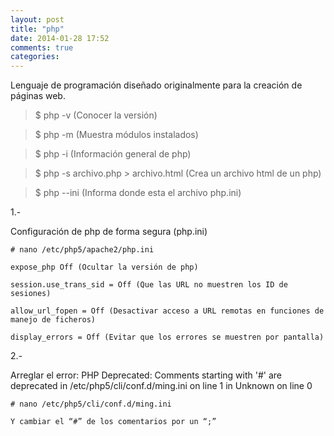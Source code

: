 ```yaml
---
layout: post
title: "php"
date: 2014-01-28 17:52
comments: true
categories: 
---
```

Lenguaje de programación diseñado originalmente para la creación de páginas web.

>$ php -v (Conocer la versión)

>$ php -m (Muestra módulos instalados)

>$ php -i (Información general de php)

>$ php -s archivo.php > archivo.html (Crea un archivo html de un php) 

>$ php --ini (Informa donde esta el archivo php.ini)

1.-

Configuración de php de forma segura (php.ini)

	# nano /etc/php5/apache2/php.ini

	expose_php Off (Ocultar la versión de php)

	session.use_trans_sid = Off (Que las URL no muestren los ID de sesiones)

	allow_url_fopen = Off (Desactivar acceso a URL remotas en funciones de manejo de ficheros)

	display_errors = Off (Evitar que los errores se muestren por pantalla)

2.-

Arreglar el error: PHP Deprecated:  Comments starting with '#' are deprecated in /etc/php5/cli/conf.d/ming.ini on line 1 in Unknown on line 0

	# nano /etc/php5/cli/conf.d/ming.ini 

	Y cambiar el “#” de los comentarios por un “;”

